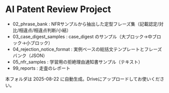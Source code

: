 # AI Patent Review Project

- 02_phrase_bank : NFRサンプルから抽出した定型フレーズ集（記載認定/対比/相違点/相違点判断/小結）
- 03_case_digest_samples : case_digest のサンプル（大ブロック→中ブロック→小ブロック）
- 04_rejection_notice_format : 実例ベースの総括文テンプレートとフレーズバンク（JSON）
- 05_nfr_samples : 学習用の拒絶理由通知書サンプル（テキスト）
- 99_reports : 走査のレポート

本フォルダは 2025-08-22 に自動生成。Driveにアップロードしてお使いください。

